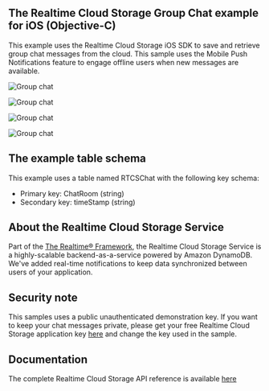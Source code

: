 ## The Realtime Cloud Storage Group Chat example for iOS (Objective-C) 
This example uses the Realtime Cloud Storage iOS SDK to save and retrieve group chat messages from the cloud. This sample uses the Mobile Push Notifications feature to engage offline users when new messages are available.

![Group chat](http://storage-public.realtime.co/documentation/starting-guide/1.0.0/img2/rtcs_chat_1.PNG)

![Group chat](http://storage-public.realtime.co/documentation/starting-guide/1.0.0/img2/rtcs_chat_2.PNG)

![Group chat](http://storage-public.realtime.co/documentation/starting-guide/1.0.0/img2/rtcs_chat_3.PNG)

![Group chat](http://storage-public.realtime.co/documentation/starting-guide/1.0.0/img2/rtcs_chat_4.PNG)

## The example table schema
This example uses a table named RTCSChat with the following key schema:

- Primary key: ChatRoom (string)
- Secondary key: timeStamp (string)

## About the Realtime Cloud Storage Service
Part of the [The Realtime® Framework](http://framework.realtime.co), the Realtime Cloud Storage Service is a highly-scalable backend-as-a-service powered by Amazon DynamoDB. We've added real-time notifications to keep data synchronized between users of your application.


## Security note
This samples uses a public unauthenticated demonstration key. If you want to keep your chat messages private, please get your free Realtime Cloud Storage application key [here](https://accounts.realtime.co/signup/) and change the key used in the sample. 
 
## Documentation
The complete Realtime Cloud Storage API reference is available [here](http://framework.realtime.co/storage/#documentation)